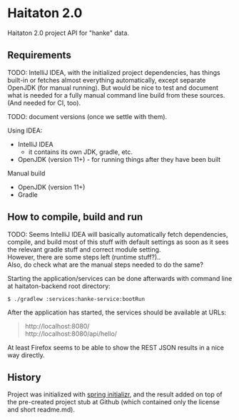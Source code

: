 # Haitaton 2.0
Haitaton 2.0 project API for "hanke" data.

## Requirements
TODO: IntelliJ IDEA, with the initialized project dependencies, has things built-in or fetches almost
everything automatically, except separate OpenJDK (for manual running). But would be nice to test
and document what is needed for a fully manual command line build from these sources. (And needed for
CI, too).

TODO: document versions (once we settle with them).

Using IDEA:
* IntelliJ IDEA
   * it contains its own JDK, gradle, etc.
* OpenJDK (version 11+) - for running things after they have been built

Manual build
* OpenJDK (version 11+)
* Gradle

## How to compile, build and run
TODO: Seems IntelliJ IDEA will basically automatically fetch dependencies, compile, and build
most of this stuff with default settings as soon as it sees the relevant gradle stuff and correct module setting.\
However, there are some steps left (runtime stuff?)..\
Also, do check what are the manual steps needed to do the same?

Starting the application/services can be done afterwards with command line at haitaton-backend root directory:
```
$ ./gradlew :services:hanke-service:bootRun
```

After the application has started, the services should be available at URLs:
> http://localhost:8080/ \
> http://localhost:8080/api/hello/

At least Firefox seems to be able to show the REST JSON results in a nice way directly.

## History
Project was initialized with [spring initializr](https://start.spring.io/), and the result added
on top of the pre-created project stub at Github (which contained only the license and short readme.md).
